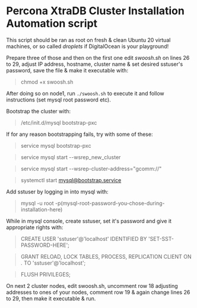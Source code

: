 #   Percona XtraDB Cluster Installation Automation script

This script should be ran as root on fresh & clean Ubuntu 20 virtual machines, or so called *droplets* if DigitalOcean is your playground!

Prepare three of those and then on the first one edit *swoosh.sh* on lines 26 to 29, adjust IP address, hostname, cluster name & set desired sstuser's password, save the file & make it executable with:

> chmod +x swoosh.sh

After doing so on node1, run ``./swoosh.sh`` to execute it and follow instructions (set mysql root password etc). 

Bootstrap the cluster with:

>/etc/init.d/mysql bootstrap-pxc

If for any reason bootstrapping fails, try with some of these:

>service mysql bootstrap-pxc

>service mysql start --wsrep_new_cluster

>service mysql start --wsrep-cluster-address="gcomm://"

>systemctl start mysql@bootstrap.service

Add sstuser by logging in into mysql with:

> mysql -u root -p(mysql-root-password-you-chose-during-installation-here)

While in mysql console, create sstuser, set it's password and give it appropriate rights with:

>CREATE USER 'sstuser'@'localhost' IDENTIFIED BY 'SET-SST-PASSWORD-HERE';

>GRANT RELOAD, LOCK TABLES, PROCESS, REPLICATION CLIENT ON *.* TO 'sstuser'@'localhost';

>FLUSH PRIVILEGES;

On next 2 cluster nodes, edit swoosh.sh, uncomment row 18 adjusting addresses to ones of your nodes, comment row 19 & again change lines 26 to 29, then make it executable & run.


